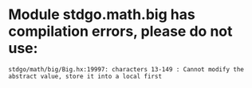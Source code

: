 # Module stdgo.math.big has compilation errors, please do not use:
```
stdgo/math/big/Big.hx:19997: characters 13-149 : Cannot modify the abstract value, store it into a local first

```

